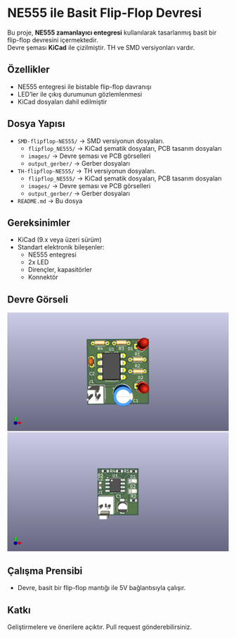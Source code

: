 # NE555 ile Basit Flip-Flop Devresi

Bu proje, **NE555 zamanlayıcı entegresi** kullanılarak tasarlanmış basit bir flip-flop devresini içermektedir.  
Devre şeması **KiCad** ile çizilmiştir.
TH ve SMD versiyonları vardır. 

## Özellikler
- NE555 entegresi ile bistable flip-flop davranışı
- LED’ler ile çıkış durumunun gözlemlenmesi
- KiCad dosyaları dahil edilmiştir

## Dosya Yapısı
- `SMD-flipflop-NE555/` → SMD versiyonun dosyaları.
    - `flipflop_NE555/` → KiCad şematik dosyaları, PCB tasarım dosyaları  
    - `images/` → Devre şeması ve PCB görselleri
    - `output_gerber/` → Gerber dosyaları
- `TH-flipflop-NE555/` → TH versiyonun dosyaları.
    - `flipflop_NE555/` → KiCad şematik dosyaları, PCB tasarım dosyaları  
    - `images/` → Devre şeması ve PCB görselleri
    - `output_gerber/` → Gerber dosyaları
- `README.md` → Bu dosya 

## Gereksinimler
- KiCad (9.x veya üzeri sürüm)
- Standart elektronik bileşenler:
  - NE555 entegresi
  - 2x LED
  - Dirençler, kapasitörler
  - Konnektör

## Devre Görseli
![TH Flip Flop Circuit](TH-flipflop-NE555/images/flipflop.png)
![SMD Flip Flop Circuit](SMD-flipflop-NE555/images/smd-flipflop.png)

## Çalışma Prensibi
- Devre, basit bir flip-flop mantığı ile 5V bağlantısıyla çalışır.

## Katkı
Geliştirmelere ve önerilere açıktır. Pull request gönderebilirsiniz.
